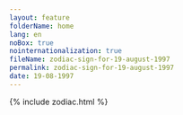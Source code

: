 ```yaml
---
layout: feature
folderName: home
lang: en
noBox: true
nointernationalization: true
fileName: zodiac-sign-for-19-august-1997
permalink: zodiac-sign-for-19-august-1997
date: 19-08-1997
---
```

{% include zodiac.html %}
